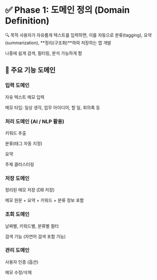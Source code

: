# ✅ Phase 1: 도메인 정의 (Domain Definition)
🔍 목적
사용자가 자유롭게 텍스트를 입력하면, 이를 자동으로 분류(tagging), 요약(summarization), **정리(구조화)**하여 저장하는 앱 개발

나중에 쉽게 검색, 필터링, 분석 가능하게 함

## 📌 주요 기능 도메인
### 입력 도메인

자유 텍스트 메모 입력

메모 타입: 일상 생각, 업무 아이디어, 할 일, 회의록 등

### 처리 도메인 (AI / NLP 활용)

키워드 추출

분류(태그 자동 지정)

요약

주제 클러스터링

### 저장 도메인

정리된 메모 저장 (DB 저장)

메모 원문 + 요약 + 키워드 + 분류 정보 포함

### 조회 도메인

날짜별, 키워드별, 분류별 필터

검색 기능 (자연어 검색 포함 가능)

### 관리 도메인

사용자 인증 (옵션)

메모 수정/삭제

